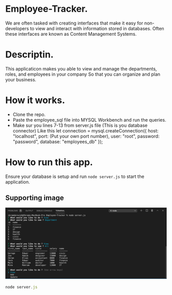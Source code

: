 # Employee-Tracker.

We are often tasked with creating interfaces that make it easy for non-developers to view and interact with information stored in databases. Often these interfaces are known as Content Management Systems.




# Descriptin.

This applicaticon makes you able to view and manage the departments, roles, and employees in your company
So that you can organize and plan your business.


# How it works.
* Clone the repo.
* Paste the employee_sql file into MYSQL Workbench and run the queries.
* Make sur you lines 7-13 from server.js file (This is you database connector) 
Like this let connection = mysql.createConnection({
  host: "localhost",
  port: (Put your own port number),
  user: "root",
  password: "password",
  database: "employees_db"
});


# How to run this app.
Ensure your database is setup and run ```node server.js```    to start the application.


## Supporting image
![](img/Screen%20Shot%202020-11-28%20at%2012.48.38%20PM.png)






```javascript
node server.js
```